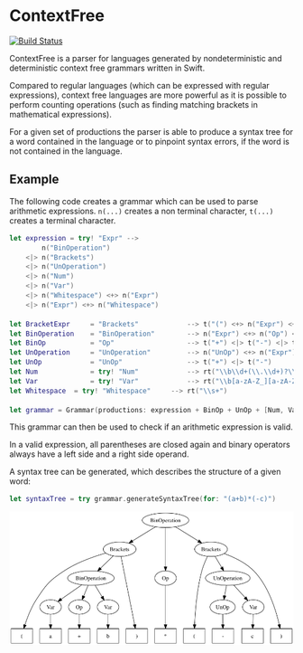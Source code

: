 # ContextFree

[![Build Status](https://travis-ci.org/palle-k/ContextFree.svg?branch=master)](https://travis-ci.org/palle-k/ContextFree)

ContextFree is a parser for languages generated by nondeterministic and deterministic context free grammars written in Swift.

Compared to regular languages (which can be expressed with regular expressions), context free languages are more powerful
as it is possible to perform counting operations (such as finding matching brackets in mathematical expressions).

For a given set of productions the parser is able to
produce a syntax tree for a word contained in the language
or to pinpoint syntax errors, if the word is not contained in the language.

## Example

The following code creates a grammar which can be used to parse arithmetic expressions.
`n(...)` creates a non terminal character, `t(...)` creates a terminal character.

```swift
let expression = try! "Expr" -->
		n("BinOperation")
	<|> n("Brackets")
	<|> n("UnOperation")
	<|> n("Num")
	<|> n("Var")
	<|> n("Whitespace") <+> n("Expr")
	<|> n("Expr") <+> n("Whitespace")

let BracketExpr 	= "Brackets" 			--> t("(") <+> n("Expr") <+> t(")")
let BinOperation 	= "BinOperation" 		--> n("Expr") <+> n("Op") <+> n("Expr")
let BinOp 			= "Op" 					--> t("+") <|> t("-") <|> t("*") <|> t("/")
let UnOperation 	= "UnOperation" 		--> n("UnOp") <+> n("Expr")
let UnOp 			= "UnOp" 				--> t("+") <|> t("-")
let Num 			= try! "Num" 			--> rt("\\b\\d+(\\.\\d+)?\\b")
let Var 			= try! "Var" 			--> rt("\\b[a-zA-Z_][a-zA-Z0-9_]*\\b")
let Whitespace 	= try! "Whitespace" 	--> rt("\\s+")

let grammar = Grammar(productions: expression + BinOp + UnOp + [Num, Var, BracketExpr, BinOperation, UnOperation, Whitespace], start: "Expr")
```

This grammar can then be used to check if an arithmetic expression is valid.

In a valid expression, all parentheses are closed again and 
binary operators always have a left side and a right side operand.

A syntax tree can be generated, which describes the structure of a given word:

 ```swift
 let syntaxTree = try grammar.generateSyntaxTree(for: "(a+b)*(-c)")
 ```

<img src="example-syntax-tree.png"/>
